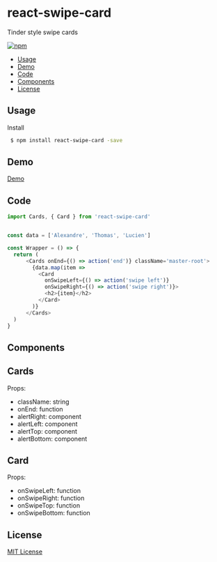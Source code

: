 # react-swipe-card
Tinder style swipe cards

[![npm](https://img.shields.io/npm/v/react-swipe-card.svg?style=flat-square)](https://www.npmjs.com/package/react-swipe-card)

 - [Usage](#usage)
 - [Demo](#demo)
 - [Code](#code)
 - [Components](#components)
 - [License](#License)

## Usage

Install

```bash
 $ npm install react-swipe-card -save
```


## Demo

[Demo](https://alexandre-garrec.github.io/react-swipe-card/)

## Code

```javascript
import Cards, { Card } from 'react-swipe-card'


const data = ['Alexandre', 'Thomas', 'Lucien']

const Wrapper = () => {
  return (
	  <Cards onEnd={() => action('end')} className='master-root'>
        {data.map(item => 
          <Card 
            onSwipeLeft={() => action('swipe left')} 
            onSwipeRight={() => action('swipe right')}>
            <h2>{item}</h2>
          </Card>
        )}
      </Cards>
  )
}
```

## Components

Cards
---
Props:

 - className: string
 - onEnd: function
 - alertRight: component
 - alertLeft: component
 - alertTop: component
 - alertBottom: component

Card
---
Props:

 - onSwipeLeft: function
 - onSwipeRight: function
 - onSwipeTop: function
 - onSwipeBottom: function

## License

[MIT License](https://opensource.org/licenses/MIT)
